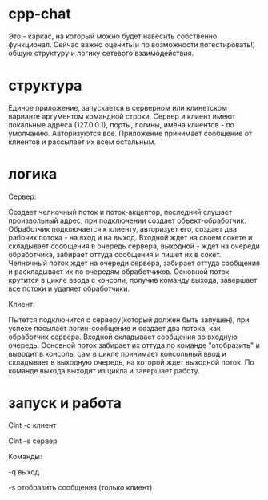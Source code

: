 # cpp-chat
Это - каркас, на который можно будет навесить собственно функционал. Сейчас важно оценить(и по возможности потестировать!) общую структуру и логику сетевого взаимодействия. 
# структура 
Единое приложение, запускается в серверном или клинетском варианте аргументом командной строки. Сервер и клиент имеют локальные адреса (127.0.0.1), порты, логины, имена клиентов - по умолчанию. Авторизуются все. Приложение принимает сообщение от клиентов и рассылает их всем остальным.
# логика
Сервер:

Создает челночный поток и поток-акцептор, последний слушает произвольный адрес, при подключении создает объект-обработчик. Обработчик подключается к клиенту, авторизует его, создает два рабочих потока - на вход и на выход. Входной ждет на своем сокете и складывает сообщения в очередь сервера, выходной - ждет на очереди обработчика, забирает оттуда сообщения и пишет их в сокет. Челночный поток ждет на очереди сервера, забирает оттуда сообщения и раскладывает их по очередям обработчиков. Основной поток крутится в цикле ввода с консоли, получив команду выхода, завершает все потоки и удаляет обработчики.

Клиент:

Пытется подключится с серверу(который должен быть запушен), при успехе посылает логин-сообщение и создает два потока, как обработчик сервера. Входной складывает сообщения во входную очередь. Основной поток забирает их оттуда по команде "отобразить"
и выводит в консоль, сам в цикле принимает консольный ввод и складывает в выходную очередь, на которой ждет выходной поток. По команде выхода выходит из цикла и завершает работу.
# запуск и работа
 Clnt -c клиент
 
 Clnt -s сервер
 
 Команды:
 
 -q выход
 
 -s отобразить сообщения (только клиент)
 

 

